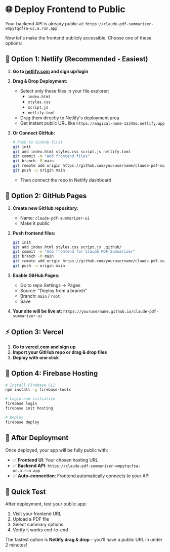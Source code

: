 # 🌐 Deploy Frontend to Public

Your backend API is already public at: `https://claude-pdf-summarizer-wmpytqcfsa-uc.a.run.app`

Now let's make the frontend publicly accessible. Choose one of these options:

## 🚀 Option 1: Netlify (Recommended - Easiest)

1. **Go to [netlify.com](https://netlify.com) and sign up/login**

2. **Drag & Drop Deployment:**
   - Select only these files in your file explorer:
     - `index.html`
     - `styles.css`
     - `script.js`
     - `netlify.toml`
   - Drag them directly to Netlify's deployment area
   - Get instant public URL like `https://magical-name-123456.netlify.app`

3. **Or Connect GitHub:**
   ```bash
   # Push to GitHub first
   git init
   git add index.html styles.css script.js netlify.toml
   git commit -m "Add frontend files"
   git branch -M main
   git remote add origin https://github.com/yourusername/claude-pdf-summarizer-ui.git
   git push -u origin main
   ```
   - Then connect the repo in Netlify dashboard

## 🎯 Option 2: GitHub Pages

1. **Create new GitHub repository:**
   - Name: `claude-pdf-summarizer-ui`
   - Make it public

2. **Push frontend files:**
   ```bash
   git init
   git add index.html styles.css script.js .github/
   git commit -m "Add frontend for Claude PDF Summarizer"
   git branch -M main
   git remote add origin https://github.com/yourusername/claude-pdf-summarizer-ui.git
   git push -u origin main
   ```

3. **Enable GitHub Pages:**
   - Go to repo Settings → Pages
   - Source: "Deploy from a branch"
   - Branch: `main` / `root`
   - Save

4. **Your site will be live at:**
   `https://yourusername.github.io/claude-pdf-summarizer-ui`

## ⚡ Option 3: Vercel

1. **Go to [vercel.com](https://vercel.com) and sign up**
2. **Import your GitHub repo or drag & drop files**
3. **Deploy with one click**

## 🔧 Option 4: Firebase Hosting

```bash
# Install Firebase CLI
npm install -g firebase-tools

# Login and initialize
firebase login
firebase init hosting

# Deploy
firebase deploy
```

## 🎉 After Deployment

Once deployed, your app will be fully public with:
- ✅ **Frontend UI**: Your chosen hosting URL
- ✅ **Backend API**: `https://claude-pdf-summarizer-wmpytqcfsa-uc.a.run.app`
- ✅ **Auto-connection**: Frontend automatically connects to your API

## 🧪 Quick Test

After deployment, test your public app:
1. Visit your frontend URL
2. Upload a PDF file
3. Select summary options
4. Verify it works end-to-end

The fastest option is **Netlify drag & drop** - you'll have a public URL in under 2 minutes!